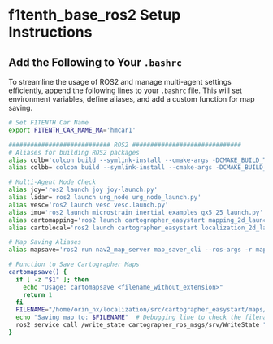 # f1tenth_base_ros2 Setup Instructions

## Add the Following to Your `.bashrc`

To streamline the usage of ROS2 and manage multi-agent settings efficiently, append the following lines to your `.bashrc` file. This will set environment variables, define aliases, and add a custom function for map saving.

```bash
# Set F1TENTH Car Name
export F1TENTH_CAR_NAME_MA='hmcar1'

############################ ROS2 ##############################
# Aliases for building ROS2 packages
alias colb='colcon build --symlink-install --cmake-args -DCMAKE_BUILD_TYPE=Release'
alias colbb='colcon build --symlink-install --cmake-args -DCMAKE_BUILD_TYPE=Release --packages-select '

# Multi-Agent Mode Check
alias joy='ros2 launch joy joy-launch.py'
alias lidar='ros2 launch urg_node urg_node_launch.py'
alias vesc='ros2 launch vesc vesc.launch.py'
alias imu='ros2 launch microstrain_inertial_examples gx5_25_launch.py'
alias cartomapping='ros2 launch cartographer_easystart mapping_2d_launch.py'
alias cartolocal='ros2 launch cartographer_easystart localization_2d_launch.py'

# Map Saving Aliases
alias mapsave='ros2 run nav2_map_server map_saver_cli --ros-args -r map:=/hmcar1/map'

# Function to Save Cartographer Maps
cartomapsave() {
  if [ -z "$1" ]; then
    echo "Usage: cartomapsave <filename_without_extension>"
    return 1
  fi
  FILENAME="/home/orin_nx/localization/src/cartographer_easystart/maps/$1.pbstream"
  echo "Saving map to: $FILENAME"  # Debugging line to check the filename
  ros2 service call /write_state cartographer_ros_msgs/srv/WriteState "{filename: \"$FILENAME\"}"
}
